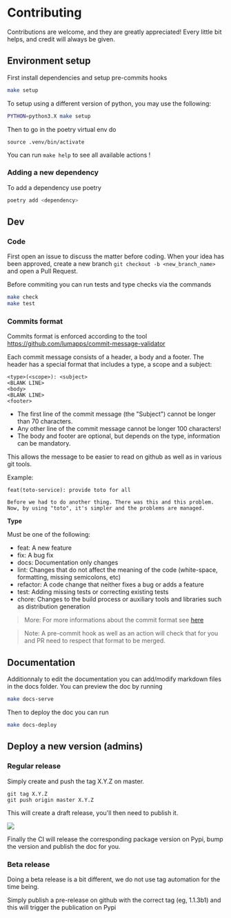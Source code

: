 # Contributing

Contributions are welcome, and they are greatly appreciated! Every little bit helps, and credit will always be given.

## __Environment setup__

First install dependencies and setup pre-commits hooks

```bash
make setup
```

To setup using a different version of python, you may use the following:

```bash
PYTHON=python3.X make setup
```

Then to go in the poetry virtual env do

```
source .venv/bin/activate
```

You can run `make help` to see all available actions !

### Adding a new dependency

To add a dependency use poetry

```bash
poetry add <dependency>
```

## __Dev__

### __Code__

First open an issue to discuss the matter before coding.
When your idea has been approved, create a new branch `git checkout -b <new_branch_name>` and open a Pull Request.

Before commiting you can run tests and type checks via the commands

```bash
make check
make test
```

### __Commits format__

Commits format is enforced according to the tool https://github.com/lumapps/commit-message-validator

Each commit message consists of a header, a body and a footer. The header has a special format that includes a type, a scope and a subject:

```
<type>(<scope>): <subject>
<BLANK LINE>
<body>
<BLANK LINE>
<footer>
```

* The first line of the commit message (the "Subject") cannot be longer than 70 characters.
* Any other line of the commit message cannot be longer 100 characters!
* The body and footer are optional, but depends on the type, information can be mandatory.

This allows the message to be easier to read on github as well as in various git tools.

Example:
```
feat(toto-service): provide toto for all

Before we had to do another thing. There was this and this problem.
Now, by using "toto", it's simpler and the problems are managed.
```

**Type**

Must be one of the following:

* feat: A new feature
* fix: A bug fix
* docs: Documentation only changes
* lint: Changes that do not affect the meaning of the code (white-space, formatting, missing semicolons, etc)
* refactor: A code change that neither fixes a bug or adds a feature
* test: Adding missing tests or correcting existing tests
* chore: Changes to the build process or auxiliary tools and libraries such as distribution generation


> More: For more informations about the commit format see [here](https://github.com/lumapps/commit-message-validator#commit-message-format)

>Note: A pre-commit hook as well as an action will check that for you and PR need to respect that format to be merged.

## __Documentation__

Additionnaly to edit the documentation you can add/modify markdown files in the docs folder.
You can preview the doc by running 

```bash
make docs-serve
```

Then to deploy the doc you can run

```bash
make docs-deploy
```


## __Deploy a new version (admins)__


### __Regular release__

Simply create and push the tag X.Y.Z on master. 

```
git tag X.Y.Z
git push origin master X.Y.Z
```

This will create a draft release, you'll then need to publish it.

![](./static/publish-release.gif)

Finally the CI will release the corresponding package version on Pypi, bump the version and publish the doc for you.

### __Beta release__

Doing a beta release is a bit different, we do not use tag automation for the time being.

Simply publish a pre-release on github with the correct tag (eg, 1.1.3b1) and this will trigger the publication on Pypi